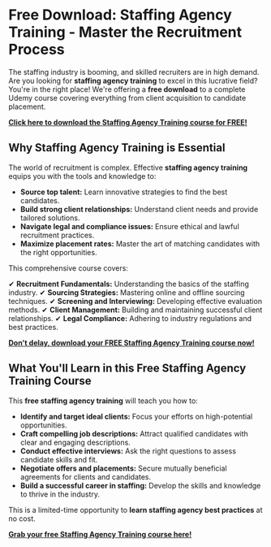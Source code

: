 # Free Download: Staffing Agency Training - Master the Recruitment Process

The staffing industry is booming, and skilled recruiters are in high demand. Are you looking for **staffing agency training** to excel in this lucrative field? You're in the right place! We're offering a **free download** to a complete Udemy course covering everything from client acquisition to candidate placement.

[**Click here to download the Staffing Agency Training course for FREE!**](https://udemywork.com/staffing-agency-training)

## Why Staffing Agency Training is Essential

The world of recruitment is complex. Effective **staffing agency training** equips you with the tools and knowledge to:

*   **Source top talent:** Learn innovative strategies to find the best candidates.
*   **Build strong client relationships:** Understand client needs and provide tailored solutions.
*   **Navigate legal and compliance issues:** Ensure ethical and lawful recruitment practices.
*   **Maximize placement rates:** Master the art of matching candidates with the right opportunities.

This comprehensive course covers:

✔ **Recruitment Fundamentals:** Understanding the basics of the staffing industry.
✔ **Sourcing Strategies:** Mastering online and offline sourcing techniques.
✔ **Screening and Interviewing:** Developing effective evaluation methods.
✔ **Client Management:** Building and maintaining successful client relationships.
✔ **Legal Compliance:** Adhering to industry regulations and best practices.

[**Don't delay, download your FREE Staffing Agency Training course now!**](https://udemywork.com/staffing-agency-training)

## What You'll Learn in this Free Staffing Agency Training Course

This **free staffing agency training** will teach you how to:

* **Identify and target ideal clients:** Focus your efforts on high-potential opportunities.
* **Craft compelling job descriptions:** Attract qualified candidates with clear and engaging descriptions.
* **Conduct effective interviews:** Ask the right questions to assess candidate skills and fit.
* **Negotiate offers and placements:** Secure mutually beneficial agreements for clients and candidates.
* **Build a successful career in staffing:** Develop the skills and knowledge to thrive in the industry.

This is a limited-time opportunity to **learn staffing agency best practices** at no cost.

**[Grab your free Staffing Agency Training course here!](https://udemywork.com/staffing-agency-training)**
